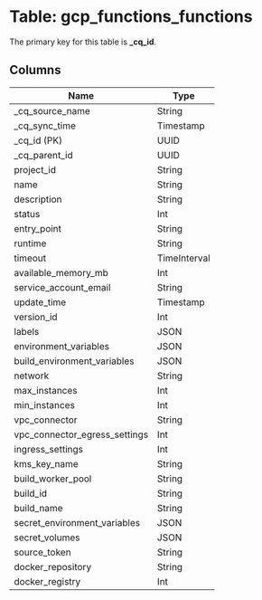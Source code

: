 # Table: gcp_functions_functions



The primary key for this table is **_cq_id**.


## Columns
| Name          | Type          |
| ------------- | ------------- |
|_cq_source_name|String|
|_cq_sync_time|Timestamp|
|_cq_id (PK)|UUID|
|_cq_parent_id|UUID|
|project_id|String|
|name|String|
|description|String|
|status|Int|
|entry_point|String|
|runtime|String|
|timeout|TimeInterval|
|available_memory_mb|Int|
|service_account_email|String|
|update_time|Timestamp|
|version_id|Int|
|labels|JSON|
|environment_variables|JSON|
|build_environment_variables|JSON|
|network|String|
|max_instances|Int|
|min_instances|Int|
|vpc_connector|String|
|vpc_connector_egress_settings|Int|
|ingress_settings|Int|
|kms_key_name|String|
|build_worker_pool|String|
|build_id|String|
|build_name|String|
|secret_environment_variables|JSON|
|secret_volumes|JSON|
|source_token|String|
|docker_repository|String|
|docker_registry|Int|